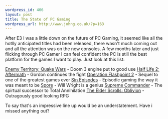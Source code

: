 ```yaml
--- 
wordpress_id: 406
layout: post
title: The State of PC Gaming
wordpress_url: http://www.johng.co.uk/?p=163
---
```

After E3 I was a little down on the future of PC Gaming, it seemed like all the hotlly anticipated titles had been released, there wasn't much coming out and all the attention was on the new consoles. A few months later and just flicking through PC Gamer I can feel confident the PC is still the best platform for the games I want to play. Just look at this list:

[Enemy Territory: Quake Wars](http://www.enemyterritory.com/) - Doom 3 engine put to good use
[Half Life 2: Aftermath](http://www.half-life2.com/) - Gordon continues the fight
[Operation Flashpoint 2](http://www.flashpoint2.com/) - Sequel to one of the greatest games ever
[Sin Episodes](http://www.eurogamer.net/article.php?article_id=59893) - Episodic gaming the way it was meant to be
[Spore](http://spore.ea.com/) - Will Wright is a genius
[Supreme Commander](http://supcom.gaspowered.com/) - The spirtual successor to Total Annihilation
[The Elder Scrolls: Oblivion](http://www.elderscrolls.com/home/home.htm) - Outragously good looking RPG

To say that's an impressive line up would be an understatement. Have i missed anything out?
